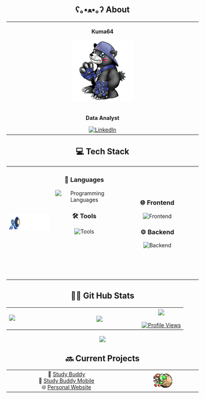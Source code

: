 <div align="center">
  <h2> ʕ｡•ﻌ•｡ʔ About  </h2>
</div>
<div align="center">
  <table border="0" cellpadding="20" cellspacing="0" width="100%">
    <tr>
      <td align="center" width="50%">
        <p><strong>Kuma64</strong> </p>
        <img src="assets/bearmon.jpg" alt="Bearmon" width="33%" />
        <br><br>
        <p><strong>Data Analyst</strong> </p>
        <!-- 🔗 Social Links -->
        <a href="https://www.linkedin.com/in/timothy-dance-231149259/">
          <img src="https://img.shields.io/badge/-LinkedIn-0A66C2?style=flat&logo=linkedin&logoColor=white" alt="LinkedIn"/>
        </a>
  </table>
</div>

<div align="center">
  <h2>💻 Tech Stack</h2>
</div>
<div align="center">
  <table>
    <tr>
      <td align="center" width="24%">
         <img src="assets/megamanxChargeShot.gif" alt=" "> 
      </td>
      <td align="center" width="33%" style="padding-bottom: 100px;" >
        <h3>📝 Languages</h3>
          <img src="https://skillicons.dev/icons?i=python,c#,swift,sql" alt="Programming Languages"/>
        <h3>🛠️ Tools</h3>
          <img src="https://skillicons.dev/icons?i=vscode,visualstudio,git,github,docker" alt="Tools"/>
        <br><br>
      </td>
      <td align="center" width="%33">
        <h3>🌐 Frontend</h3>
          <img src="https://skillicons.dev/icons?i=html,css,js,react,dotnet" alt="Frontend"/>
        <h3>⚙️ Backend</h3>
          <img src="https://skillicons.dev/icons?i=mysql,mongodb,javascript,postman" alt="Backend"/>
        <br><br>
    </tr>
  </table>
</div>

<div align="center">
  <h2>🏋️‍♂️ Git Hub Stats</h2>
</div>

<table>
  <tr>
    <td align="left" width="30%">
        <img src="assets/workout.gif" alt=" "> 
    </td>
    <td align="center" width="45%">
      <a href="https://github.com/Kumasega64">
        <img height="200px" align="center" src="https://github-readme-stats.vercel.app/api?username=Kumasega64&show_icons=true&theme=radical" />
    </td>
    <td align="center" width="25%">
       <a href="https://github.com/Kumasega64">
      <img height="200px" align="center" src="https://github-readme-stats.vercel.app/api/top-langs/?username=Kumasega64" />
      <br><br>
      <img src="https://komarev.com/ghpvc/?username=Kumasega64&style=for-the-badge&color=7C3AED&label=Profile+Views&labelColor=1a1b27" alt="Profile Views"/>
    </td>
  </tr>
</table>

<p align="center">
  <a href="https://github.com/Kumasega64">
    <img height="200px" align="center" 
         src="https://github-readme-activity-graph.vercel.app/graph?username=Kumasega64&bg_color=0D0D0D&color=1E90FF&line=1E90FF&point=FF6B6B&area=true&hide_border=true" />
  </a>
</p>

  
<div align="center">
  <h2> 🔜 Current Projects</h2>
</div>

<div align="center">
  <table border="0" cellpadding="20" cellspacing="0" width="100%">
    <tr>
      <td align="center" width="50%">
        📘 <a href="https://github.com/Kumasega64/studyDen" target="_blank">Study Buddy</a><br>
        📱 <a href="https://github.com/KristianCorrea/study-buddy-mobile" target="_blank">Study Buddy Mobile</a><br>
        🌐 <a href="https://github.com/Kumasega64/KumasPersonalWebsite" target="_blank">Personal Website</a>
    </td>
      <td align="center" width="30%">
         <img src="assets/yoshi.gif" alt=" " width="33%" > 
      </td>
  </table>
</div>

      
      





